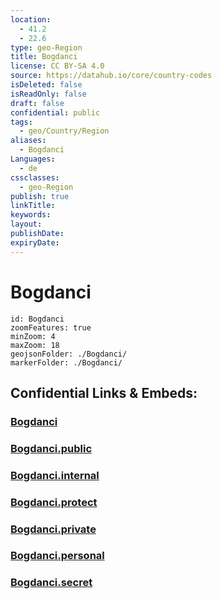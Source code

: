 ```yaml
---
location:
  - 41.2
  - 22.6
type: geo-Region
title: Bogdanci
license: CC BY-SA 4.0
source: https://datahub.io/core/country-codes
isDeleted: false
isReadOnly: false
draft: false
confidential: public
tags:
  - geo/Country/Region
aliases:
  - Bogdanci
Languages:
  - de
cssclasses:
  - geo-Region
publish: true
linkTitle:
keywords:
layout:
publishDate:
expiryDate:
---
```


# Bogdanci

```leaflet
id: Bogdanci
zoomFeatures: true 
minZoom: 4 
maxZoom: 18
geojsonFolder: ./Bogdanci/
markerFolder: ./Bogdanci/
```


## Confidential Links & Embeds: 

### [Bogdanci](/_Standards/Earth/Continent/Europe/Europe~South/Macedonia~North/Municipalities~Macedonia/Bogdanci.md) 

### [Bogdanci.public](/_public/Earth/Continent/Europe/Europe~South/Macedonia~North/Municipalities~Macedonia/Bogdanci.public.md) 

### [Bogdanci.internal](/_internal/Earth/Continent/Europe/Europe~South/Macedonia~North/Municipalities~Macedonia/Bogdanci.internal.md) 

### [Bogdanci.protect](/_protect/Earth/Continent/Europe/Europe~South/Macedonia~North/Municipalities~Macedonia/Bogdanci.protect.md) 

### [Bogdanci.private](/_private/Earth/Continent/Europe/Europe~South/Macedonia~North/Municipalities~Macedonia/Bogdanci.private.md) 

### [Bogdanci.personal](/_personal/Earth/Continent/Europe/Europe~South/Macedonia~North/Municipalities~Macedonia/Bogdanci.personal.md) 

### [Bogdanci.secret](/_secret/Earth/Continent/Europe/Europe~South/Macedonia~North/Municipalities~Macedonia/Bogdanci.secret.md)

